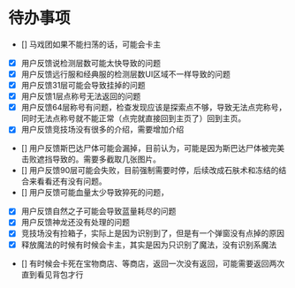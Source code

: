# 待办事项

- [] 马戏团如果不能扫荡的话，可能会卡主
- [x] 用户反馈说检测层数可能太快导致的问题
- [x] 用户反馈远行服和经典服的检测层数UI区域不一样导致的问题
- [x] 用户反馈31层可能会导致挂掉的问题
- [x] 用户反馈1层点称号无法返回的问题
- [X] 用户反馈64层称号有问题，检查发现应该是探索点不够，导致无法点完称号，同时无法点称号就不能正常（点完就直接回到主页了）回到主页。
- [X] 用户反馈竞技场没有很多的介绍，需要增加介绍
- [] 用户反馈斯巴达尸体可能会漏掉，目前认为，可能是因为斯巴达尸体被完美击败遮挡导致的。需要多截取几张图片。
- [] 用户反馈90层可能会失败，目前强制需要时停，后续改成石肤术和冻结的结合来看看还有没有问题。
- [] 用户反馈可能血量太少导致猝死的问题，
- [x] 用户反馈自然之子可能会导致蓝量耗尽的问题
- [X] 用户反馈神龙还没有处理的问题
- [X] 竞技场没有捡箱子，实际上是因为识别到了，但是有一个弹窗没有点掉的原因
- [X] 释放魔法的时候有时候会卡主，其实是因为只识别了魔法，没有识别系魔法
- [] 有时候会卡死在宝物商店、等商店，返回一次没有返回，可能需要返回两次直到看见背包才行
